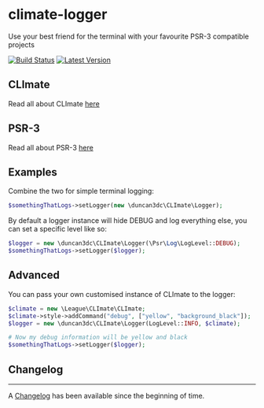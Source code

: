 # climate-logger
Use your best friend for the terminal with your favourite PSR-3 compatible projects

[![Build Status](https://img.shields.io/travis/duncan3dc/climate-logger.svg)](https://travis-ci.org/duncan3dc/climate-logger)
[![Latest Version](https://img.shields.io/packagist/v/duncan3dc/climate-logger.svg)](https://packagist.org/packages/duncan3dc/climate-logger)

## CLImate
Read all about CLImate [here](http://climate.thephpleague.com/)

## PSR-3
Read all about PSR-3 [here](http://www.php-fig.org/psr/psr-3/)

## Examples
Combine the two for simple terminal logging:

```php
$somethingThatLogs->setLogger(new \duncan3dc\CLImate\Logger);
```

By default a logger instance will hide DEBUG and log everything else, you can set a specific level like so:

```php
$logger = new \duncan3dc\CLImate\Logger(\Psr\Log\LogLevel::DEBUG);
$somethingThatLogs->setLogger($logger);
```

## Advanced
You can pass your own customised instance of CLImate to the logger:

```php
$climate = new \League\CLImate\CLImate;
$climate->style->addCommand("debug", ["yellow", "background_black"]);
$logger = new \duncan3dc\CLImate\Logger(LogLevel::INFO, $climate);

# Now my debug information will be yellow and black
$somethingThatLogs->setLogger($logger);
```

## Changelog
---------
A [Changelog](CHANGELOG.md) has been available since the beginning of time.
